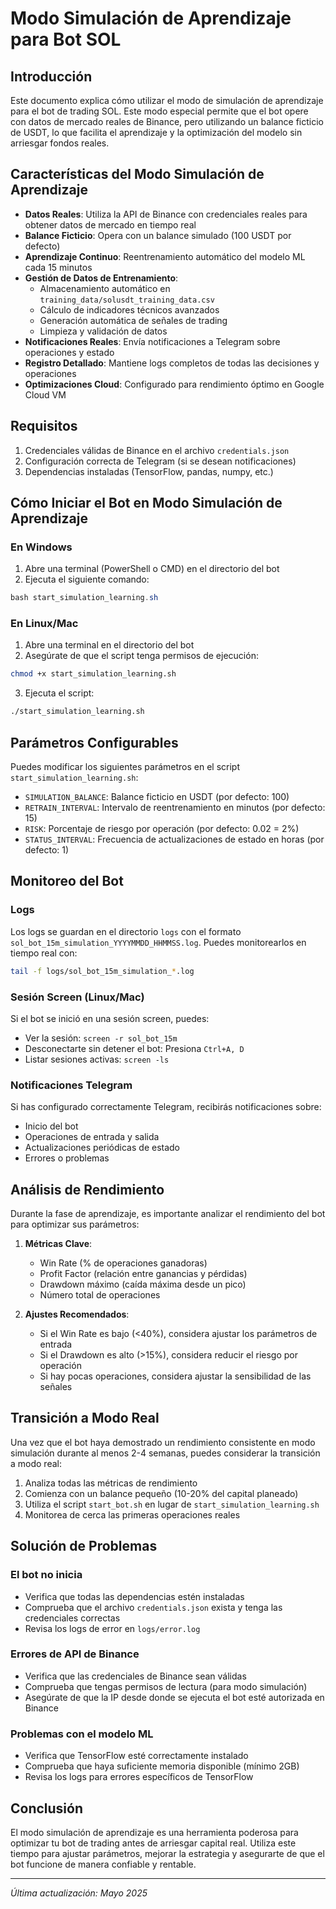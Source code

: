 # Modo Simulación de Aprendizaje para Bot SOL

## Introducción

Este documento explica cómo utilizar el modo de simulación de aprendizaje para el bot de trading SOL. Este modo especial permite que el bot opere con datos de mercado reales de Binance, pero utilizando un balance ficticio de USDT, lo que facilita el aprendizaje y la optimización del modelo sin arriesgar fondos reales.

## Características del Modo Simulación de Aprendizaje

- **Datos Reales**: Utiliza la API de Binance con credenciales reales para obtener datos de mercado en tiempo real
- **Balance Ficticio**: Opera con un balance simulado (100 USDT por defecto)
- **Aprendizaje Continuo**: Reentrenamiento automático del modelo ML cada 15 minutos
- **Gestión de Datos de Entrenamiento**:
  - Almacenamiento automático en `training_data/solusdt_training_data.csv`
  - Cálculo de indicadores técnicos avanzados
  - Generación automática de señales de trading
  - Limpieza y validación de datos
- **Notificaciones Reales**: Envía notificaciones a Telegram sobre operaciones y estado
- **Registro Detallado**: Mantiene logs completos de todas las decisiones y operaciones
- **Optimizaciones Cloud**: Configurado para rendimiento óptimo en Google Cloud VM

## Requisitos

1. Credenciales válidas de Binance en el archivo `credentials.json`
2. Configuración correcta de Telegram (si se desean notificaciones)
3. Dependencias instaladas (TensorFlow, pandas, numpy, etc.)

## Cómo Iniciar el Bot en Modo Simulación de Aprendizaje

### En Windows

1. Abre una terminal (PowerShell o CMD) en el directorio del bot
2. Ejecuta el siguiente comando:

```powershell
bash start_simulation_learning.sh
```

### En Linux/Mac

1. Abre una terminal en el directorio del bot
2. Asegúrate de que el script tenga permisos de ejecución:

```bash
chmod +x start_simulation_learning.sh
```

3. Ejecuta el script:

```bash
./start_simulation_learning.sh
```

## Parámetros Configurables

Puedes modificar los siguientes parámetros en el script `start_simulation_learning.sh`:

- `SIMULATION_BALANCE`: Balance ficticio en USDT (por defecto: 100)
- `RETRAIN_INTERVAL`: Intervalo de reentrenamiento en minutos (por defecto: 15)
- `RISK`: Porcentaje de riesgo por operación (por defecto: 0.02 = 2%)
- `STATUS_INTERVAL`: Frecuencia de actualizaciones de estado en horas (por defecto: 1)

## Monitoreo del Bot

### Logs

Los logs se guardan en el directorio `logs` con el formato `sol_bot_15m_simulation_YYYYMMDD_HHMMSS.log`. Puedes monitorearlos en tiempo real con:

```bash
tail -f logs/sol_bot_15m_simulation_*.log
```

### Sesión Screen (Linux/Mac)

Si el bot se inició en una sesión screen, puedes:

- Ver la sesión: `screen -r sol_bot_15m`
- Desconectarte sin detener el bot: Presiona `Ctrl+A, D`
- Listar sesiones activas: `screen -ls`

### Notificaciones Telegram

Si has configurado correctamente Telegram, recibirás notificaciones sobre:

- Inicio del bot
- Operaciones de entrada y salida
- Actualizaciones periódicas de estado
- Errores o problemas

## Análisis de Rendimiento

Durante la fase de aprendizaje, es importante analizar el rendimiento del bot para optimizar sus parámetros:

1. **Métricas Clave**:
   - Win Rate (% de operaciones ganadoras)
   - Profit Factor (relación entre ganancias y pérdidas)
   - Drawdown máximo (caída máxima desde un pico)
   - Número total de operaciones

2. **Ajustes Recomendados**:
   - Si el Win Rate es bajo (<40%), considera ajustar los parámetros de entrada
   - Si el Drawdown es alto (>15%), considera reducir el riesgo por operación
   - Si hay pocas operaciones, considera ajustar la sensibilidad de las señales

## Transición a Modo Real

Una vez que el bot haya demostrado un rendimiento consistente en modo simulación durante al menos 2-4 semanas, puedes considerar la transición a modo real:

1. Analiza todas las métricas de rendimiento
2. Comienza con un balance pequeño (10-20% del capital planeado)
3. Utiliza el script `start_bot.sh` en lugar de `start_simulation_learning.sh`
4. Monitorea de cerca las primeras operaciones reales

## Solución de Problemas

### El bot no inicia

- Verifica que todas las dependencias estén instaladas
- Comprueba que el archivo `credentials.json` exista y tenga las credenciales correctas
- Revisa los logs de error en `logs/error.log`

### Errores de API de Binance

- Verifica que las credenciales de Binance sean válidas
- Comprueba que tengas permisos de lectura (para modo simulación)
- Asegúrate de que la IP desde donde se ejecuta el bot esté autorizada en Binance

### Problemas con el modelo ML

- Verifica que TensorFlow esté correctamente instalado
- Comprueba que haya suficiente memoria disponible (mínimo 2GB)
- Revisa los logs para errores específicos de TensorFlow

## Conclusión

El modo simulación de aprendizaje es una herramienta poderosa para optimizar tu bot de trading antes de arriesgar capital real. Utiliza este tiempo para ajustar parámetros, mejorar la estrategia y asegurarte de que el bot funcione de manera confiable y rentable.

---

*Última actualización: Mayo 2025*
